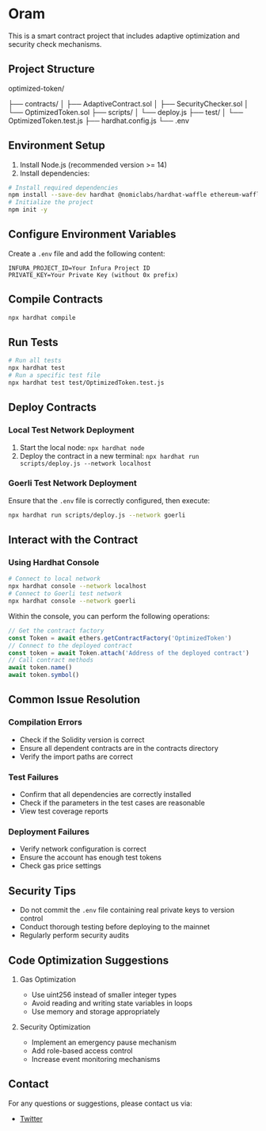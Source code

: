 # Oram

This is a smart contract project that includes adaptive optimization and security check mechanisms.

## Project Structure

optimized-token/

├── contracts/
│ ├── AdaptiveContract.sol
│ ├── SecurityChecker.sol
│ └── OptimizedToken.sol
├── scripts/
│ └── deploy.js
├── test/
│ └── OptimizedToken.test.js
├── hardhat.config.js
└── .env

## Environment Setup

1. Install Node.js (recommended version >= 14)
2. Install dependencies:

```bash
# Install required dependencies
npm install --save-dev hardhat @nomiclabs/hardhat-waffle ethereum-waffle chai @nomiclabs/hardhat-ethers ethers dotenv
# Initialize the project
npm init -y
```

## Configure Environment Variables

Create a `.env` file and add the following content:

```env
INFURA_PROJECT_ID=Your Infura Project ID
PRIVATE_KEY=Your Private Key (without 0x prefix)
```

## Compile Contracts

```bash
npx hardhat compile
```

## Run Tests

```bash
# Run all tests
npx hardhat test
# Run a specific test file
npx hardhat test test/OptimizedToken.test.js
```

## Deploy Contracts

### Local Test Network Deployment

1. Start the local node: `npx hardhat node`
2. Deploy the contract in a new terminal: `npx hardhat run scripts/deploy.js --network localhost`

### Goerli Test Network Deployment

Ensure that the `.env` file is correctly configured, then execute:

```bash
npx hardhat run scripts/deploy.js --network goerli
```

## Interact with the Contract

### Using Hardhat Console

```bash
# Connect to local network
npx hardhat console --network localhost
# Connect to Goerli test network
npx hardhat console --network goerli
```

Within the console, you can perform the following operations:

```js
// Get the contract factory
const Token = await ethers.getContractFactory('OptimizedToken')
// Connect to the deployed contract
const token = await Token.attach('Address of the deployed contract')
// Call contract methods
await token.name()
await token.symbol()
```

## Common Issue Resolution

### Compilation Errors

- Check if the Solidity version is correct
- Ensure all dependent contracts are in the contracts directory
- Verify the import paths are correct

### Test Failures

- Confirm that all dependencies are correctly installed
- Check if the parameters in the test cases are reasonable
- View test coverage reports

### Deployment Failures

- Verify network configuration is correct
- Ensure the account has enough test tokens
- Check gas price settings

## Security Tips

- Do not commit the `.env` file containing real private keys to version control
- Conduct thorough testing before deploying to the mainnet
- Regularly perform security audits

## Code Optimization Suggestions

1. Gas Optimization

   - Use uint256 instead of smaller integer types
   - Avoid reading and writing state variables in loops
   - Use memory and storage appropriately

2. Security Optimization

   - Implement an emergency pause mechanism
   - Add role-based access control
   - Increase event monitoring mechanisms

## Contact

For any questions or suggestions, please contact us via:

- [Twitter](https://x.com/Ai_Oram)
